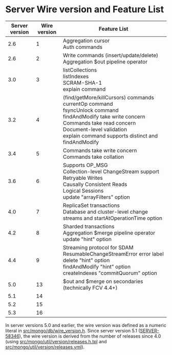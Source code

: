 # Server Wire version and Feature List

<table>
<thead>
<tr class="header">
<th>Server version</th>
<th>Wire version</th>
<th>Feature List</th>
</tr>
</thead>
<tbody>
<tr class="odd">
<td>2.6</td>
<td>1</td>
<td><div class="line-block">Aggregation cursor<br />
Auth commands</div></td>
</tr>
<tr class="even">
<td>2.6</td>
<td>2</td>
<td><div class="line-block">Write commands (insert/update/delete)<br />
Aggregation $out pipeline operator</div></td>
</tr>
<tr class="odd">
<td>3.0</td>
<td>3</td>
<td><div class="line-block">listCollections<br />
listIndexes<br />
SCRAM-SHA-1<br />
explain command</div></td>
</tr>
<tr class="even">
<td>3.2</td>
<td>4</td>
<td><div class="line-block">(find/getMore/killCursors) commands<br />
currentOp command<br />
fsyncUnlock command<br />
findAndModify take write concern<br />
Commands take read concern<br />
Document-level validation<br />
explain command supports distinct and findAndModify</div></td>
</tr>
<tr class="odd">
<td>3.4</td>
<td>5</td>
<td><div class="line-block">Commands take write concern<br />
Commands take collation</div></td>
</tr>
<tr class="even">
<td>3.6</td>
<td>6</td>
<td><div class="line-block">Supports OP_MSG<br />
Collection-level ChangeStream support<br />
Retryable Writes<br />
Causally Consistent Reads<br />
Logical Sessions<br />
update "arrayFilters" option</div></td>
</tr>
<tr class="odd">
<td>4.0</td>
<td>7</td>
<td><div class="line-block">ReplicaSet transactions<br />
Database and cluster-level change streams and startAtOperationTime
option</div></td>
</tr>
<tr class="even">
<td>4.2</td>
<td>8</td>
<td><div class="line-block">Sharded transactions<br />
Aggregation $merge pipeline operator<br />
update "hint" option</div></td>
</tr>
<tr class="odd">
<td>4.4</td>
<td>9</td>
<td><div class="line-block">Streaming protocol for SDAM<br />
ResumableChangeStreamError error label<br />
delete "hint" option<br />
findAndModify "hint" option<br />
createIndexes "commitQuorum" option</div></td>
</tr>
<tr class="even">
<td>5.0</td>
<td>13</td>
<td><div class="line-block">$out and $merge on secondaries (technically
FCV 4.4+)</div></td>
</tr>
<tr class="odd">
<td>5.1</td>
<td>14</td>
<td><div class="line-block"></div></td>
</tr>
<tr class="even">
<td>5.2</td>
<td>15</td>
<td><div class="line-block"></div></td>
</tr>
<tr class="odd">
<td>5.3</td>
<td>16</td>
<td><div class="line-block"></div></td>
</tr>
</tbody>
</table>

In server versions 5.0 and earlier, the wire version was defined as a
numeric literal in
[src/mongo/db/wire_version.h](https://github.com/mongodb/mongo/blob/master/src/mongo/db/wire_version.h).
Since server version 5.1
([SERVER-58346](https://jira.mongodb.org/browse/SERVER-58346)), the wire
version is derived from the number of releases since 4.0 (using
[src/mongo/util/version/releases.h.tpl](https://github.com/mongodb/mongo/blob/master/src/mongo/util/version/releases.h.tpl)
and
[src/mongo/util/version/releases.yml](https://github.com/mongodb/mongo/blob/master/src/mongo/util/version/releases.yml)).